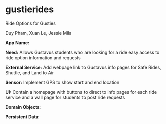 # gustierides
Ride Options for Gusties

Duy Pham, Xuan Le, Jessie Mila

**App Name:**

**Need:** Allows Gustavus students who are looking for a ride easy access to ride
option information and requests

**External Service:** Add webpage link to Gustavus info pages for Safe Rides, Shuttle, and
Land to Air

**Sensor:** Implement GPS to show start and end location

**UI:** Contain a homepage with buttons to direct to info pages for each ride service and
a wall page for students to post ride requests

**Domain Objects:**

**Persistent Data:**

